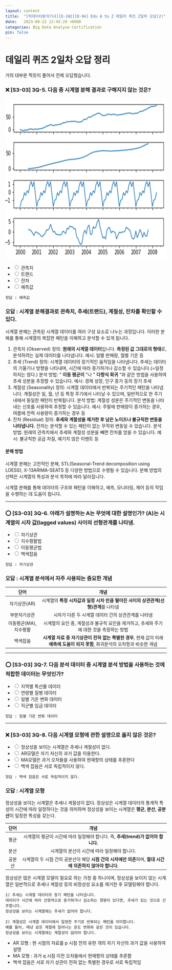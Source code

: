 ```yaml
---
layout: content
title:  "[빅데이터분석기사][D-102][D-94] Edu A to Z 데일리 퀴즈 2일차 오답(2)"
date:   2023-08-22 12:45:29 +0900
categories: Big Data Analyse Certification
pin: false
---
```


# 데일리 퀴즈 2일차 오답 정리
거의 대부분 찍듯이 풀어서 전체 오답했습니다.

### ❌ [S3-03] 3Q-5. 다음 중 시계열 분해 결과로 구해지지 않는 것은?
<img src="/img/blogimg/BigData/DailyQuiz/29-2.png" style="height:500px">

- <input type="radio" name="S3033Q05" value="3"> 관측치
- <input type="radio" name="S3033Q05" value="4"> 트랜드
- <input type="radio" name="S3033Q05" value="5"> 잔차
- <input type="radio" name="S3033Q05" value="6"> 예측값

```
정답 : 예측값
```

### 오답 : 시계열 분해결과로 관측치, 추세(트랜드), 계절성, 잔차를 확인할 수 있다. 
시계열 분해는 관측된 시계열 데이터를 여러 구성 요소로 나누는 과정입니다. 이러한 분해를 통해 시계열의 복잡한 패턴을 이해하고 분석할 수 있게 됩니다. 
1. 관측치 (Observed)
    정의: **원래의 시계열 데이터**입니다. **측정된 값 그대로의 형태**로, 분석하려는 실제 데이터를 나타냅니다.
    예시: 일별 판매량, 월별 기온 등
2. 추세 (Trend)
    정의: 시계열 데이터의 장기적인 움직임을 나타냅니다. 추세는 데이터의 기울기나 방향을 나타내며, 시간에 따라 증가하거나 감소할 수 있습니다.(=일정하지는 않다.) 
    분석 방법: " **이동 평균이** "나 " **다항식 회귀** "와 같은 방법을 사용하여 추세 성분을 추정할 수 있습니다.
    예시: 경제 성장, 인구 증가 등의 장기 추세
3. 계절성 (Seasonality)
    정의: 시계열 데이터에서 반복되는 주기적인 패턴을 나타냅니다. 계절성은 일, 월, 년 등 특정 주기에서 나타날 수 있으며, 일반적으로 한 주기 내에서 동일한 패턴이 반복됩니다.
    분석 방법: 계절성 성분은 주기적인 변동을 나타내는 신호를 사용하여 추정할 수 있습니다.
    예시: 주말에 판매량이 증가하는 경우, 여름에 전력 사용량이 증가하는 경우 등
4. 잔차 (Residual)
    정의: **추세와 계절성을 제거한 후 남은 노이즈나 불규칙한 변동을 나타냅니다.** 잔차는 분석할 수 있는 패턴이 없는 무작위 변동일 수 있습니다.
    분석 방법: 원래의 관측치에서 추세와 계절성 성분을 빼면 잔차를 얻을 수 있습니다.
    예시: 불규칙한 공급 차질, 예기치 않은 이벤트 등
#### 분해 방법
시계열 분해는 고전적인 분해, STL(Seasonal-Trend decomposition using LOESS), X-13ARIMA-SEATS 등 다양한 방법으로 수행될 수 있습니다. 분해 방법의 선택은 시계열의 특성과 분석 목적에 따라 달라집니다.

시계열 분해를 통해 데이터의 구조와 패턴을 이해하고, 예측, 모니터링, 제어 등의 작업을 수행하는 데 도움이 됩니다.





****
### ⭕️ [S3-03] 3Q-6. 아래가 설명하는 A는 무엇에 대한 설명인가? (A)는 시계열의 시차 값(lagged values) 사이의 선형관계를 나타냄.
- <input type="radio" name="S3033Q06" value="1"> 자기상관
- <input type="radio" name="S3033Q06" value="2"> 지수평활법
- <input type="radio" name="S3033Q06" value="3"> 이동평균법
- <input type="radio" name="S3033Q06" value="4"> 백색잡음

```
정답 : 자기상관
```
### 오답 : 시계열 분석에서 자주 사용되는 중요한 개념
| 단어 | 개념 | 
|:-----:|:-----:|
| 자기상관(AR) | 시계열의 **특정 시차값과 일정 시차 만큼 떨어진 사이의 상관관계(선형)관계**를 나타냄 | 
| 부분자기상관 | 시차가 다른 두 시계열 데이터 간의 상관관계를 나타냄 | 
| 이동평균(MA), 지수평활 | 시계열의 요인 중, 계절성과 불규칙 요인을 제거하고, 추세와 주기에 대한 것을 측정하는 방법 | 
| 백색잡음 | **시계열 자료 중 자기상관이 전혀 없는 특별한 경우**, 현재 값이 미래 **예측에 도움이 되지 못함**, 회귀분석의 오차항과 비슷한 개념 | 


****








### ⭕️ [S3-03] 3Q-7. 다음 분석 데이터 중 시계열 분석 방법을 사용하는 것에 적합한 데이터는 무엇인가?
- <input type="radio" name="S3033Q07" value="1"> 지역별 특산물 데이터
- <input type="radio" name="S3033Q07" value="2"> 연령별 질병 데이터
- <input type="radio" name="S3033Q07" value="3"> 일별 기온 변화 데이터
- <input type="radio" name="S3033Q07" value="4"> 직군별 임금 데이터

```
정답 : 일별 기온 변화 데이터
```

****







### ❌ [S3-03] 3Q-8. 다음 시계열 모형에 관한 설명으로 옳지 않은 것은?
- <input type="radio" name="S3033Q08" value="1"> 정상성을 보이는 시계열은 추세나 계절성이 없다.
- <input type="radio" name="S3033Q08" value="2"> AR모델은 자기 자신의 과거 값을 이용한다.
- <input type="radio" name="S3033Q08" value="3"> MA모델은 과거 오차들을 사용하여 현재항의 상태를 추론한다
- <input type="radio" name="S3033Q08" value="4"> 백색 잡음은 서로 독립적이지 않다.

```
정답 : 백색 잡음은 서로 독립적이지 않다.
```

### 오답 : 시계열 모형
정상성을 보이는 시계열은 추세나 계절성이 없다.
    정상성은 시계열 데이터의 통계적 특성이 시간에 따라 일정하다는 것을 의미하며 정상성을 보이는 시계열은 **평균, 분산, 공분산**이 일정한 특성을 갖는다.

|  단어  | 개념 | 
|:-----:|:-----:|
|  평균  | 시계열의 평균이 시간에 따라 일정해야 합니다. 즉, **추세(trend)가 없어야 합니다.** |
|  분산  | 시계열의 분산이 시간에 따라 일정해야 합니다.|
| 공분산 | 시계열의 두 시점 간의 공분산이 해당 **시점 간의 시차에만 의존**하며, **절대 시간에 의존하지 않아야 합니다.** |

정상성은 많은 시계열 모델이 필요로 하는 가정 중 하나이며, 정상성을 보이지 않는 시계열은 일반적으로 추세나 계절성 등의 비정상성 요소를 제거한 후 모델링해야 합니다.

    1) 추세는 시계열 데이터의 장기 패턴을 나타냅니다. 
    데이터가 시간에 따라 선형적으로 증가하거나 감소하는 경향이 있다면, 추세가 있는 것으로 간주합니다.
    정상성을 보이는 시계열에는 추세가 없어야 합니다.

    2) 계절성은 시계열 데이터에서 일정한 주기로 반복되는 패턴을 의미합니다. 
    예를 들어, 매년 같은 계절에 일어나는 온도 변화와 같은 것이 있습니다. 
    정상성을 보이는 시계열에는 계절성이 없어야 합니다.

- AR 모형 : 현 시점의 자료를 p 시점 전의 유한 개의 자기 자신의 과거 값을 사용하여 설명
- MA 모형 : 과거 q 시점 이전 오차들에서 현재항의 상태를 추론함
- 백색 잡음은 서로 자기 상관이 전혀 없는 특별한 경우로 서로 독립적임




